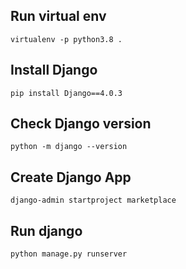 ## Run virtual env
`virtualenv -p python3.8 .`
## Install Django
`pip install Django==4.0.3`
## Check Django version
 `python -m django --version`
## Create Django App
 `django-admin startproject marketplace`
## Run django 
`python manage.py runserver`
